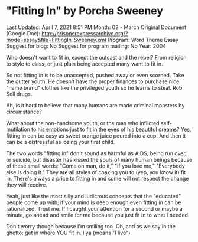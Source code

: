 # "Fitting In" by Porcha Sweeney

Last Updated: April 7, 2021 8:51 PM
Month: 03 - March
Original Document (Google Doc): http://prisonerexpressarchive.org/?mode=essay&file=FittingIn_Sweeney.xml
Program: Word Theme Essay
Suggest for blog: No
Suggest for program mailing: No
Year: 2004

Who doesn't want to fit in, except the outcast and the rebel? From religion to style to class, or just plain being accepted many want to fit in.

So not fitting in is to be unaccepted, pushed away or even scorned. Take the gutter youth. He doesn't have the proper finances to purchase nice "name brand" clothes like the privileged youth so he learns to steal. Rob. Sell drugs.

Ah, is it hard to believe that many humans are made criminal monsters by circumstance?

What about the non-handsome youth, or the man who inflicted self-mutilation to his emotions just to fit in the eyes of his beautiful dreams? Yes, fitting in can be easy as sweet orange juice poured into a cup. And then it can be s distressful as losing your first child.

The two words "fitting in" don't sound as harmful as AIDS, being run over, or suicide, but disaster has kissed the souls of many human beings because of these small words: "Come on man, do it," "If you love me," "Everybody else is doing it." They are all styles of coaxing you to (yep, you know it) fit in. There's always a price to fitting in and some will not respect the change they will receive.

Yeah, just like the most silly and ludicrous concepts that the "educated" people come up with; if your mind is deep enough even fitting in can be rationalized. Trust me. If I caught your attention for a second or maybe a minute, go ahead and smile for me because you just fit in to what I needed.

Don't worry though because I'm smiling too. Oh, and as we say in the ghetto: get in where YOU fit in. I ya (means "I live").